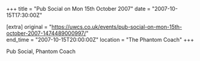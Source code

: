 +++
title = "Pub Social on Mon 15th October 2007"
date = "2007-10-15T17:30:00Z"

[extra]
original = "https://uwcs.co.uk/events/pub-social-on-mon-15th-october-2007-1474489000997/"    
end_time = "2007-10-15T20:00:00Z"
location = "The Phantom Coach"
+++

Pub Social, Phantom Coach

